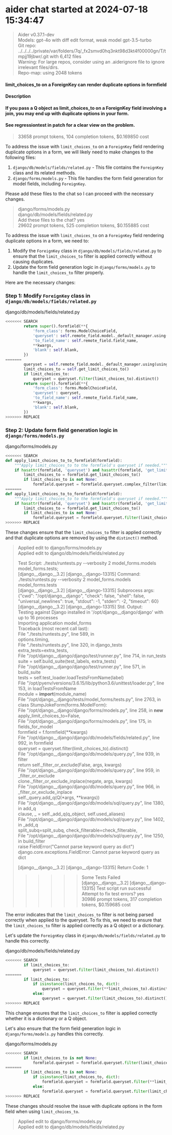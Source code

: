 
# aider chat started at 2024-07-18 15:34:47

> Aider v0.37.1-dev  
> Models: gpt-4o with diff edit format, weak model gpt-3.5-turbo  
> Git repo: ../../../../private/var/folders/7q/_fx2smvd0hq3nkt98d3kt4f00000gn/T/tmpjj19jbwr/.git with 6,412 files  
> Warning: For large repos, consider using an .aiderignore file to ignore irrelevant files/dirs.  
> Repo-map: using 2048 tokens  

#### limit_choices_to on a ForeignKey can render duplicate options in formfield  
#### Description  
#### 	  
#### If you pass a Q object as limit_choices_to on a ForeignKey field involving a join, you may end up with duplicate options in your form.  
#### See regressiontest in patch for a clear view on the problem.  
> 33658 prompt tokens, 104 completion tokens, $0.169850 cost  

To address the issue with `limit_choices_to` on a `ForeignKey` field rendering duplicate options in a form, we will likely need to make changes to the following files:

1. `django/db/models/fields/related.py` - This file contains the `ForeignKey` class and its related methods.
2. `django/forms/models.py` - This file handles the form field generation for model fields, including `ForeignKey`.

Please add these files to the chat so I can proceed with the necessary changes.

> django/forms/models.py  
> django/db/models/fields/related.py  
> Add these files to the chat? yes  
> 29602 prompt tokens, 525 completion tokens, $0.155885 cost  

To address the issue with `limit_choices_to` on a `ForeignKey` field rendering duplicate options in a form, we need to:

1. Modify the `ForeignKey` class in `django/db/models/fields/related.py` to ensure that the `limit_choices_to` filter is applied correctly without causing duplicates.
2. Update the form field generation logic in `django/forms/models.py` to handle the `limit_choices_to` filter properly.

Here are the necessary changes:

### Step 1: Modify `ForeignKey` class in `django/db/models/fields/related.py`

django/db/models/fields/related.py
```python
<<<<<<< SEARCH
        return super().formfield(**{
            'form_class': forms.ModelChoiceField,
            'queryset': self.remote_field.model._default_manager.using(using),
            'to_field_name': self.remote_field.field_name,
            **kwargs,
            'blank': self.blank,
        })
=======
        queryset = self.remote_field.model._default_manager.using(using)
        limit_choices_to = self.get_limit_choices_to()
        if limit_choices_to:
            queryset = queryset.filter(limit_choices_to).distinct()
        return super().formfield(**{
            'form_class': forms.ModelChoiceField,
            'queryset': queryset,
            'to_field_name': self.remote_field.field_name,
            **kwargs,
            'blank': self.blank,
        })
>>>>>>> REPLACE
```

### Step 2: Update form field generation logic in `django/forms/models.py`

django/forms/models.py
```python
<<<<<<< SEARCH
def apply_limit_choices_to_to_formfield(formfield):
    """Apply limit_choices_to to the formfield's queryset if needed."""
    if hasattr(formfield, 'queryset') and hasattr(formfield, 'get_limit_choices_to'):
        limit_choices_to = formfield.get_limit_choices_to()
        if limit_choices_to is not None:
            formfield.queryset = formfield.queryset.complex_filter(limit_choices_to)
=======
def apply_limit_choices_to_to_formfield(formfield):
    """Apply limit_choices_to to the formfield's queryset if needed."""
    if hasattr(formfield, 'queryset') and hasattr(formfield, 'get_limit_choices_to'):
        limit_choices_to = formfield.get_limit_choices_to()
        if limit_choices_to is not None:
            formfield.queryset = formfield.queryset.filter(limit_choices_to).distinct()
>>>>>>> REPLACE
```

These changes ensure that the `limit_choices_to` filter is applied correctly and that duplicate options are removed by using the `distinct()` method.

> Applied edit to django/forms/models.py  
> Applied edit to django/db/models/fields/related.py  
>   
> Test Script:  ./tests/runtests.py --verbosity 2 model_forms.models model_forms.tests;  
> [django__django__3.2] [django__django-13315] Command: ./tests/runtests.py --verbosity 2 model_forms.models model_forms.tests   
> [django__django__3.2] [django__django-13315] Subprocess args: {"cwd": "/opt/django__django", "check": false, "shell": false, "universal_newlines": true, "stdout": -1, "stderr": -2, "timeout": 60}   
> [django__django__3.2] [django__django-13315] Std. Output:  
> Testing against Django installed in '/opt/django__django/django' with up to 16 processes  
> Importing application model_forms  
> Traceback (most recent call last):  
>   File "./tests/runtests.py", line 589, in <module>  
>     options.timing,  
>   File "./tests/runtests.py", line 320, in django_tests  
>     extra_tests=extra_tests,  
>   File "/opt/django__django/django/test/runner.py", line 714, in run_tests  
>     suite = self.build_suite(test_labels, extra_tests)  
>   File "/opt/django__django/django/test/runner.py", line 571, in build_suite  
>     tests = self.test_loader.loadTestsFromName(label)  
>   File "/opt/pyenv/versions/3.6.15/lib/python3.6/unittest/loader.py", line 153, in loadTestsFromName  
>     module = __import__(module_name)  
>   File "/opt/django__django/tests/model_forms/tests.py", line 2763, in <module>  
>     class StumpJokeForm(forms.ModelForm):  
>   File "/opt/django__django/django/forms/models.py", line 258, in __new__  
>     apply_limit_choices_to=False,  
>   File "/opt/django__django/django/forms/models.py", line 175, in fields_for_model  
>     formfield = f.formfield(**kwargs)  
>   File "/opt/django__django/django/db/models/fields/related.py", line 992, in formfield  
>     queryset = queryset.filter(limit_choices_to).distinct()  
>   File "/opt/django__django/django/db/models/query.py", line 939, in filter  
>     return self._filter_or_exclude(False, args, kwargs)  
>   File "/opt/django__django/django/db/models/query.py", line 959, in _filter_or_exclude  
>     clone._filter_or_exclude_inplace(negate, args, kwargs)  
>   File "/opt/django__django/django/db/models/query.py", line 966, in _filter_or_exclude_inplace  
>     self._query.add_q(Q(*args, **kwargs))  
>   File "/opt/django__django/django/db/models/sql/query.py", line 1380, in add_q  
>     clause, _ = self._add_q(q_object, self.used_aliases)  
>   File "/opt/django__django/django/db/models/sql/query.py", line 1402, in _add_q  
>     split_subq=split_subq, check_filterable=check_filterable,  
>   File "/opt/django__django/django/db/models/sql/query.py", line 1250, in build_filter  
>     raise FieldError("Cannot parse keyword query as dict")  
> django.core.exceptions.FieldError: Cannot parse keyword query as dict  
>    
> [django__django__3.2] [django__django-13315] Return Code: 1   
>   
> >>>>> Some Tests Failed  
> [django__django__3.2] [django__django-13315] Test script run successful   
> Attempt to fix test errors? yes  
> 30986 prompt tokens, 317 completion tokens, $0.159685 cost  

The error indicates that the `limit_choices_to` filter is not being parsed correctly when applied to the queryset. To fix this, we need to ensure that the `limit_choices_to` filter is applied correctly as a Q object or a dictionary.

Let's update the `ForeignKey` class in `django/db/models/fields/related.py` to handle this correctly.

django/db/models/fields/related.py
```python
<<<<<<< SEARCH
        if limit_choices_to:
            queryset = queryset.filter(limit_choices_to).distinct()
=======
        if limit_choices_to:
            if isinstance(limit_choices_to, dict):
                queryset = queryset.filter(**limit_choices_to).distinct()
            else:
                queryset = queryset.filter(limit_choices_to).distinct()
>>>>>>> REPLACE
```

This change ensures that the `limit_choices_to` filter is applied correctly whether it is a dictionary or a Q object.

Let's also ensure that the form field generation logic in `django/forms/models.py` handles this correctly.

django/forms/models.py
```python
<<<<<<< SEARCH
        if limit_choices_to is not None:
            formfield.queryset = formfield.queryset.filter(limit_choices_to).distinct()
=======
        if limit_choices_to is not None:
            if isinstance(limit_choices_to, dict):
                formfield.queryset = formfield.queryset.filter(**limit_choices_to).distinct()
            else:
                formfield.queryset = formfield.queryset.filter(limit_choices_to).distinct()
>>>>>>> REPLACE
```

These changes should resolve the issue with duplicate options in the form field when using `limit_choices_to`.

> Applied edit to django/forms/models.py  
> Applied edit to django/db/models/fields/related.py  
